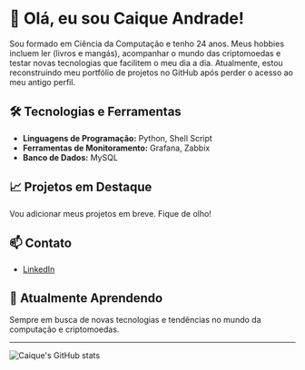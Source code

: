 # 👋 Olá, eu sou Caique Andrade!

Sou formado em Ciência da Computação e tenho 24 anos. Meus hobbies incluem ler (livros e mangás), acompanhar o mundo das criptomoedas e testar novas tecnologias que facilitem o meu dia a dia. Atualmente, estou reconstruindo meu portfólio de projetos no GitHub após perder o acesso ao meu antigo perfil.

## 🛠️ Tecnologias e Ferramentas
- **Linguagens de Programação:** Python, Shell Script
- **Ferramentas de Monitoramento:** Grafana, Zabbix
- **Banco de Dados:** MySQL

## 📈 Projetos em Destaque
Vou adicionar meus projetos em breve. Fique de olho!

## 📫 Contato
- [LinkedIn](https://www.linkedin.com/in/caique-andrade/)

## 🌱 Atualmente Aprendendo
Sempre em busca de novas tecnologias e tendências no mundo da computação e criptomoedas.

---

![Caique's GitHub stats](https://github-readme-stats.vercel.app/api?username=kiqu3z&show_icons=true&theme=dark)

